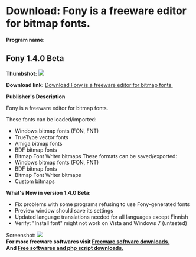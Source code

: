 # Download: Fony is a freeware editor for bitmap fonts.

**Program name:**

## Fony 1.4.0 Beta

  
**Thumbshot:** ![](http://www.freewarefiles.com/screenshot/fony13_md.gif)   
  
**Download link:** [Download Fony is a freeware editor for bitmap fonts.](http://freesoftwares.boysofts.com/Fony_program_39079.html)  
  


**Publisher's Description**  
  


Fony is a freeware editor for bitmap fonts. 

These fonts can be loaded/imported:

  * Windows bitmap fonts (FON, FNT) 
  * TrueType vector fonts 
  * Amiga bitmap fonts 
  * BDF bitmap fonts 
  * Bitmap Font Writer bitmaps 
These formats can be saved/exported: 
  * Windows bitmap fonts (FON, FNT) 
  * BDF bitmap fonts 
  * Bitmap Font Writer bitmaps 
  * Custom bitmaps 

**What's New in version 1.4.0 Beta:**

  * Fix problems with some programs refusing to use Fony-generated fonts 
  * Preview window should save its settings 
  * Updated language translations needed for all languages except Finnish 
  * Verify: "Install font" might not work on Vista and Windows 7 (untested) 

  
  
Screenshot: ![](http://www.freewarefiles.com/screenshot/fony13.gif)   
**For more freeware softwares visit [Freeware software downloads.](http://freesoftwares.boysofts.com/)**   
**And [Free softwares and php script downloads.](http://www.boysofts.com/)**
